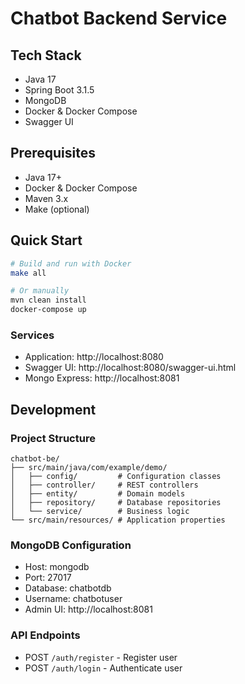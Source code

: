 # Chatbot Backend Service

## Tech Stack
- Java 17
- Spring Boot 3.1.5
- MongoDB
- Docker & Docker Compose
- Swagger UI

## Prerequisites
- Java 17+
- Docker & Docker Compose
- Maven 3.x
- Make (optional)

## Quick Start
```bash
# Build and run with Docker
make all

# Or manually
mvn clean install
docker-compose up
```

### Services
- Application: http://localhost:8080
- Swagger UI: http://localhost:8080/swagger-ui.html
- Mongo Express: http://localhost:8081

## Development
### Project Structure
```
chatbot-be/
├── src/main/java/com/example/demo/
│   ├── config/         # Configuration classes
│   ├── controller/     # REST controllers
│   ├── entity/         # Domain models
│   ├── repository/     # Database repositories
│   └── service/        # Business logic
└── src/main/resources/ # Application properties
```

###  MongoDB Configuration
- Host: mongodb
- Port: 27017
- Database: chatbotdb
- Username: chatbotuser
- Admin UI: http://localhost:8081

### API Endpoints
- POST `/auth/register` - Register user
- POST `/auth/login` - Authenticate user



